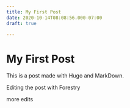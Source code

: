 ```yaml
---
title: My First Post
date: 2020-10-14T08:08:56.000-07:00
draft: true

---
```

# My First Post

This is a post made with Hugo and MarkDown.

Editing the post with Forestry

more edits